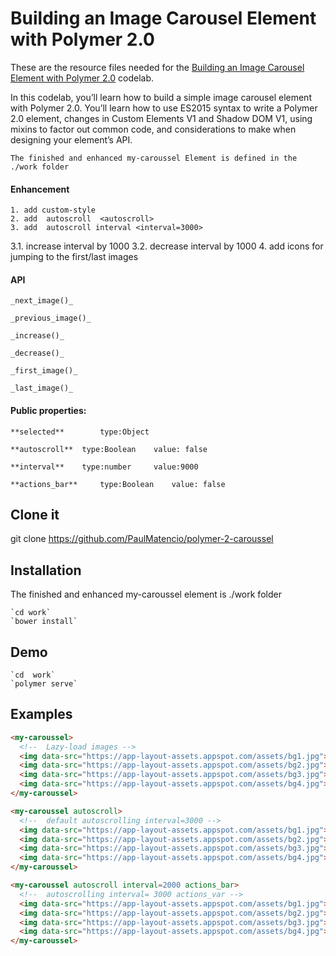 # Building an Image Carousel Element with Polymer 2.0

These are the resource files needed for the [Building an Image Carousel Element with Polymer 2.0](https://codelabs.developers.google.com/codelabs/polymer-2-carousel/) codelab.

In this codelab, you’ll learn how to build a simple image carousel element with Polymer 2.0. You’ll learn how to use ES2015 syntax to write a Polymer 2.0 element, changes in Custom Elements V1 and Shadow DOM V1, using mixins to factor out common code, and considerations to make when designing your element’s API.

`The finished and enhanced my-caroussel Element is defined in the ./work folder`

#### Enhancement
	1. add custom-style
	2. add  autoscroll  <autoscroll>
	3. add  autoscroll interval <interval=3000>
   3.1. increase interval by 1000
	 3.2. decrease interval by 1000
  4. add icons for jumping to the first/last images

#### API

	_next_image()_

	_previous_image()_

	_increase()_

	_decrease()_

	_first_image()_

	_last_image()_

#### Public properties:

	**selected** 	 	type:Object

	**autoscroll** 	type:Boolean 	value: false

	**interval**  	type:number 	value:9000

	**actions_bar** 	type:Boolean 	value: false



## Clone it

  git clone  https://github.com/PaulMatencio/polymer-2-caroussel

## Installation

 The finished and enhanced my-caroussel element is  ./work folder   


 	`cd work`
 	`bower install`

## Demo

	`cd  work`
	`polymer serve`


## Examples


```html
<my-caroussel>
  <!--  Lazy-load images -->
  <img data-src="https://app-layout-assets.appspot.com/assets/bg1.jpg">
  <img data-src="https://app-layout-assets.appspot.com/assets/bg2.jpg">
  <img data-src="https://app-layout-assets.appspot.com/assets/bg3.jpg">
  <img data-src="https://app-layout-assets.appspot.com/assets/bg4.jpg">
</my-caroussel>

<my-caroussel autoscroll>
  <!--  default autoscrolling interval=3000 -->
  <img data-src="https://app-layout-assets.appspot.com/assets/bg1.jpg">
  <img data-src="https://app-layout-assets.appspot.com/assets/bg2.jpg">
  <img data-src="https://app-layout-assets.appspot.com/assets/bg3.jpg">
  <img data-src="https://app-layout-assets.appspot.com/assets/bg4.jpg">
</my-caroussel>

<my-caroussel autoscroll interval=2000 actions_bar>
  <!--  autoscrolling interval= 3000 actions_var -->
  <img data-src="https://app-layout-assets.appspot.com/assets/bg1.jpg">
  <img data-src="https://app-layout-assets.appspot.com/assets/bg2.jpg">
  <img data-src="https://app-layout-assets.appspot.com/assets/bg3.jpg">
  <img data-src="https://app-layout-assets.appspot.com/assets/bg4.jpg">
</my-caroussel>
```
